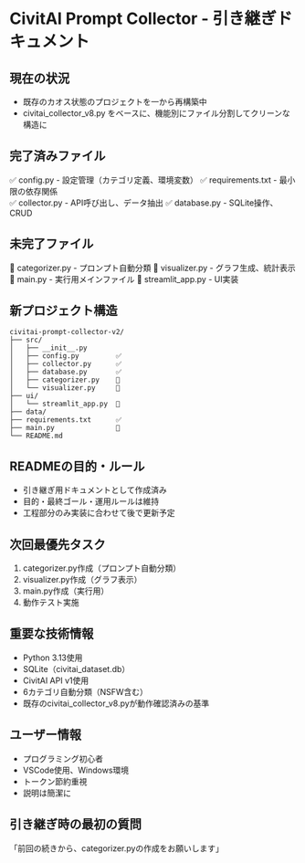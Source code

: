 # CivitAI Prompt Collector - 引き継ぎドキュメント

## 現在の状況
- 既存のカオス状態のプロジェクトを一から再構築中
- civitai_collector_v8.py をベースに、機能別にファイル分割してクリーンな構造に

## 完了済みファイル
✅ config.py - 設定管理（カテゴリ定義、環境変数）
✅ requirements.txt - 最小限の依存関係  
✅ collector.py - API呼び出し、データ抽出
✅ database.py - SQLite操作、CRUD

## 未完了ファイル
🔲 categorizer.py - プロンプト自動分類
🔲 visualizer.py - グラフ生成、統計表示  
🔲 main.py - 実行用メインファイル
🔲 streamlit_app.py - UI実装

## 新プロジェクト構造
```
civitai-prompt-collector-v2/
├── src/
│   ├── __init__.py
│   ├── config.py         ✅
│   ├── collector.py      ✅  
│   ├── database.py       ✅
│   ├── categorizer.py    🔲
│   └── visualizer.py     🔲
├── ui/
│   └── streamlit_app.py  🔲
├── data/
├── requirements.txt      ✅
├── main.py               🔲
└── README.md
```

## READMEの目的・ルール
- 引き継ぎ用ドキュメントとして作成済み
- 目的・最終ゴール・運用ルールは維持
- 工程部分のみ実装に合わせて後で更新予定

## 次回最優先タスク
1. categorizer.py作成（プロンプト自動分類）
2. visualizer.py作成（グラフ表示）
3. main.py作成（実行用）
4. 動作テスト実施

## 重要な技術情報
- Python 3.13使用
- SQLite（civitai_dataset.db）
- CivitAI API v1使用
- 6カテゴリ自動分類（NSFW含む）
- 既存のcivitai_collector_v8.pyが動作確認済みの基準

## ユーザー情報
- プログラミング初心者
- VSCode使用、Windows環境
- トークン節約重視
- 説明は簡潔に

## 引き継ぎ時の最初の質問
「前回の続きから、categorizer.pyの作成をお願いします」
